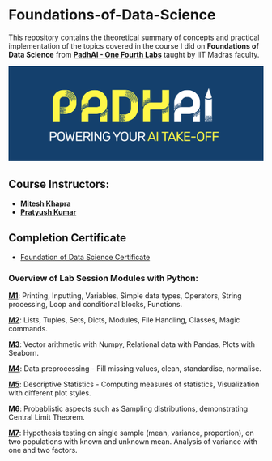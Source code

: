 # Foundations-of-Data-Science

This repository contains the theoretical summary of concepts and practical implementation of the topics covered in the course I did on **Foundations of Data Science** from [**PadhAI - One Fourth Labs**](https://padhai.onefourthlabs.in/courses/data-science) taught by IIT Madras faculty.

![PadhAI](Images/padhai.png)

## Course Instructors:

- [**Mitesh Khapra**](https://www.cse.iitm.ac.in/~miteshk/)
- [**Pratyush Kumar**](http://www.cse.iitm.ac.in/~pratyush/)

## Completion Certificate

- [Foundation of Data Science Certificate](Images/FDS-PadhAI.pdf)


### Overview of Lab Session Modules with Python:

[**M1**](Lab-Sessions/M01_Week03-Python-I): Printing, Inputting, Variables, Simple data types, Operators, String processing, Loop and conditional blocks, Functions.

[**M2**](Lab-Sessions/M02_Week05-Python-II): Lists, Tuples, Sets, Dicts, Modules, File Handling, Classes, Magic commands.

[**M3**](Lab-Sessions/M03_Week08-Numpy): Vector arithmetic with Numpy, Relational data with Pandas, Plots with Seaborn.

[**M4**](Lab-Sessions/M04_Week09-Pandas): Data preprocessing - Fill missing values, clean, standardise, normalise.

[**M5**](Lab-Sessions/M05_Week11-Visualization): Descriptive Statistics - Computing measures of statistics, Visualization with different plot styles.

[**M6**](Lab-Sessions/M06_Week13-Case_Study): Probablistic aspects such as Sampling distributions, demonstrating Central Limit Theorem.

[**M7**](Lab-Sessions/M07_Week22-Hypothesis_Testing): Hypothesis testing on single sample (mean, variance, proportion), on two populations with known and unknown mean. Analysis of variance with one and two factors.

